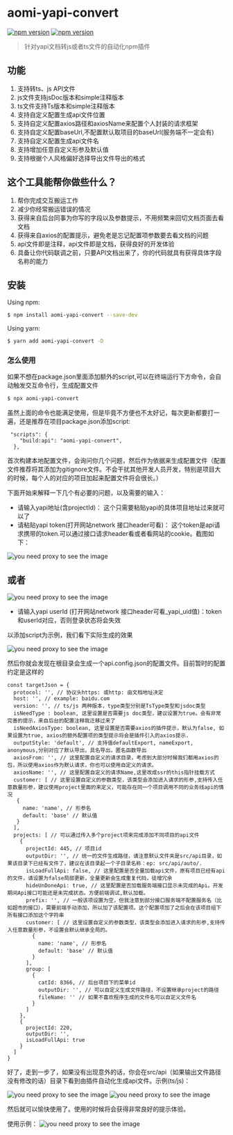 # aomi-yapi-convert 

[![npm version](https://img.shields.io/npm/v/aomi-yapi-convert?style=flat-square)](https://www.npmjs.com/package/aomi-yapi-convert)
[![npm version](https://img.shields.io/npm/dy/aomi-yapi-convert?style=flat-square)](https://www.npmjs.com/package/aomi-yapi-convert)

> 针对yapi文档转js或者ts文件的自动化npm插件


## 功能

1. 支持转ts、js API文件
2. js文件支持jsDoc版本和simple注释版本
3. ts文件支持Ts版本和simple注释版本
4. 支持自定义配置生成api文件位置
5. 支持自定义配置axios路径和axiosName来配置个人封装的请求框架
6. 支持自定义配置baseUrl,不配置默认取项目的baseUrl(服务端不一定会有)
7. 支持自定义配置生成api文件名
8. 支持增加任意自定义形参及默认值
9. 支持根据个人风格偏好选择导出文件导出的格式

## 这个工具能帮你做些什么？

1. 帮你完成交互搬运工作
2. 减少你经常搬运错误的情况
3. 获得来自后台同事为你写的字段以及参数提示，不用频繁来回切文档页面去看文档
4. 获得来自axios的配置提示，避免老是忘记配置项参数要去看文档的问题
5. api文件即是注释，api文件即是文档，获得良好的开发体验
6. 具备让你代码联调之前，只要API文档出来了，你的代码就具有获得具体字段名称的能力

## 安装

Using npm: 

```bash
$ npm install aomi-yapi-convert --save-dev

```

Using yarn: 

```bash
$ yarn add aomi-yapi-convert -D

```


### 怎么使用

如果不想在package.json里面添加额外的script,可以在终端运行下方命令，会自动触发交互命令行，生成配置文件

```bash
$ npx aomi-yapi-convert
```

虽然上面的命令也能满足使用，但是毕竟不方便也不太好记，每次更新都要打一遍，还是推荐在项目package.json添加script:

```
 "scripts": {
    "build:api": "aomi-yapi-convert",
  },
```


首次构建本地配置文件，会询问你几个问题，然后作为依据来生成配置文件（配置文件推荐将其添加为gitignore文件。不会干扰其他开发人员开发，特别是项目大的时候，每个人的对应的项目加起来配置文件将会很长。）

下面开始来解释一下几个有必要的问题，以及需要的输入：

* 请输入yapi地址(含projectId)： 这个只需要粘贴yapi的具体项目地址过来就可以了
* 请粘贴yapi token(打开网站network 接口header可看)： 这个token是api请求携带的token.可以通过接口请求header看或者看网站的cookie。截图如下：

![you need proxy to see the image](./example/token1.png)

## 或者

![you need proxy to see the image](./example/token2.png)

* 请输入yapi userId (打开网站network 接口header可看_yapi_uid值)：token和userId对应，否则登录状态将会失效

以添加script为示例，我们看下实际生成的效果

![you need proxy to see the image](./example/yapi-terminal.png)

然后你就会发现在根目录会生成一个api.config.json的配置文件。目前暂时的配置约定是这样的

```
const targetJson = {
  protocol: '', // 协议头https: 或http: 由文档地址决定
  host: '', // example: baidu.com
  version: '', // ts/js 两种版本，type类型分别是TsType类型和jsdoc类型
  isNeedType : boolean, 这里设置是否需要js doc类型，建议设置为true。会有非常完善的提示，来自后台的配置注释我迁移过来了
  isNeedAxiosType: boolean, 这里设置是否需要axios的插件提示，默认为false, 如果设置为true, axios的额外配置项的类型提示将会是插件引入的axios提示.
  outputStyle: 'default', // 支持值defaultExport, nameExport, anonymous,分别对应了默认导出，具名导出，匿名函数导出
  axiosFrom: '', // 这里配置自定义的请求目录，考虑到大部分时候我们都用axios的包，所以使用axios作为默认请求，你也可以使用自定义的请求。
  axiosName: '', // 这里配置自定义的请求Name,这里改成ssr的this指针挂载方式
  customer: [ // 这里设置自定义的参数类型，该类型会添加进入请求的形参,支持传入任意数量形参，建议使用project里面的来定义，可能存在同一个项目调用不同的业务线api的情况
   {
     name: 'name', // 形参名
     default: 'base' // 默认值
   }
  ],
  projects: [ // 可以通过传入多个project项来完成添加不同项目的api文件
    {
      projectId: 445, // 项目id
      outputDir: '', // 统一的文件生成路径，请注意默认文件夹是src/api目录，如果该目录下已经有文件了，建议在该目录起一个子目录名称：ep: src/api/auto/.
      isLoadFullApi: false, // 这里配置是否全量加载api文件，原有项目已经有api的文件，请设置为false局部更新，全量更新会生成重复代码，徒增冗余
      hideUnDoneApi: true, // 这里配置是否加载服务端接口显示未完成的Api。开发期间Api接口可能还是未完成状态。方便前端调试,默认加载。
      prefix: '', // 一般该项设置为空，但我注意到部分接口服务端不配置服务名（比如超市的接口），需要前端手动添加，所以加了该配置项。这个配置项加了之后会在该项目组下所有接口添加这个字符串
      customer: [ // 这里设置自定义的参数类型，该类型会添加进入请求的形参,支持传入任意数量形参，不设置会默认继承全局的。
        {
          name: 'name', // 形参名
          default: 'base' // 默认值
        }
      ],
      group: [
        {
          catId: 8366, // 后台项目下的菜单id
          outputDir: '', // 可以自定义生成文件路径，不设置继承project的路径
          fileName: '' // 如果不喜欢程序生成的文件名可以自定义文件名
        }
      ]
    },
    { 
      projectId: 220,
      outputDir: '',
      isLoadFullApi: true
    }
  ]
}
```

好了，走到一步了，如果没有出现意外的话，你会在src/api（如果输出文件路径没有修改的话）目录下看到由插件自动化生成api文件。示例(ts/js)：

![you need proxy to see the image](./example/yapi-code-ts.png)
![you need proxy to see the image](./example/yapi-code-js.png)

然后就可以愉快使用了。使用的时候将会获得非常良好的提示体验。

使用示例：
![you need proxy to see the image](./example/yapi-use-demo.png)
